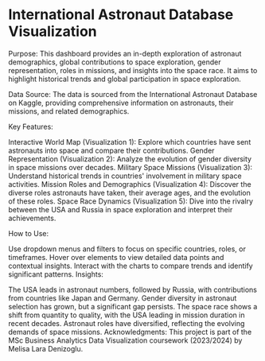 # International Astronaut Database Visualization

Purpose: This dashboard provides an in-depth exploration of astronaut demographics, global contributions to space exploration, gender representation, roles in missions, and insights into the space race. It aims to highlight historical trends and global participation in space exploration.

Data Source: The data is sourced from the International Astronaut Database on Kaggle, providing comprehensive information on astronauts, their missions, and related demographics.

Key Features:

Interactive World Map (Visualization 1): Explore which countries have sent astronauts into space and compare their contributions.
Gender Representation (Visualization 2): Analyze the evolution of gender diversity in space missions over decades.
Military Space Missions (Visualization 3): Understand historical trends in countries' involvement in military space activities.
Mission Roles and Demographics (Visualization 4): Discover the diverse roles astronauts have taken, their average ages, and the evolution of these roles.
Space Race Dynamics (Visualization 5): Dive into the rivalry between the USA and Russia in space exploration and interpret their achievements.

How to Use:

Use dropdown menus and filters to focus on specific countries, roles, or timeframes.
Hover over elements to view detailed data points and contextual insights.
Interact with the charts to compare trends and identify significant patterns.
Insights:

The USA leads in astronaut numbers, followed by Russia, with contributions from countries like Japan and Germany.
Gender diversity in astronaut selection has grown, but a significant gap persists.
The space race shows a shift from quantity to quality, with the USA leading in mission duration in recent decades.
Astronaut roles have diversified, reflecting the evolving demands of space missions.
Acknowledgments: This project is part of the MSc Business Analytics Data Visualization coursework (2023/2024) by Melisa Lara Denizoglu.


